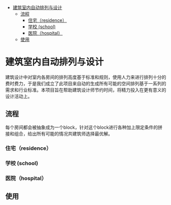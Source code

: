 - [建筑室内自动排列与设计](#建筑室内自动排列与设计)
  - [流程](#流程)
    - [住宅（residence）](#住宅residence)
    - [学校 (school)](#学校-school)
    - [医院（hospital）](#医院hospital)
  - [使用](#使用)

# 建筑室内自动排列与设计
建筑设计中对室内各房间的排列高度基于标准和规则，使用人力来进行排列十分的费时费力，于是我们成立了此项目来自动的生成所有可能的空间排列基于一系列的需求和行业标准。本项目旨在帮助建筑设计师节约时间，将精力投入在更有意义的设计活动上。
## 流程
每个房间都会被抽象成为一个block，针对这个block进行各种加上限定条件的拼接和组合，给出所有可能的情况共建筑师选择最优解。
### 住宅（residence）

### 学校 (school)

### 医院（hospital）
## 使用
